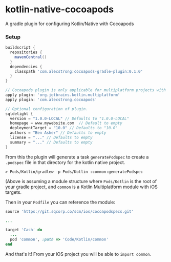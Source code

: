 # kotlin-native-cocoapods
A gradle plugin for configuring Kotlin/Native with Cocoapods

### Setup

```groovy
buildscript {
  repositories {
    mavenCentral()
  }
  dependencies {
    classpath 'com.alecstrong:cocoapods-gradle-plugin:0.1.0'
  }
}

// Cocoapods plugin is only applicable for multiplatform projects with Kotlin/Native
apply plugin: 'org.jetbrains.kotlin.multiplatform'
apply plugin: 'com.alecstrong.cocoapods'

// Optional configuration of plugin.
sqldelight {
  version = "1.0.0-LOCAL" // Defaults to "1.0.0-LOCAL"
  homepage = www.mywebsite.com  // Default to empty
  deploymentTarget = "10.0" // Defaults to "10.0"
  authors = "Ben Asher" // Defaults to empty
  license = "..." // Defaults to empty
  summary = "..." // Defaults to empty
}
```

From this the plugin will generate a task `generatePodspec` to create a `.podspec` file in that directory for the kotlin native project.

```
> Pods/Kotlin/gradlew -p Pods/Kotlin :common:generatePodspec
```

(Above is assuming a module structure where `Pods/Kotlin` is the root of your gradle project, and `common` is a Kotlin Multiplatform module with iOS targets.

Then in your `Podfile` you can reference the module:

```ruby
source 'https://git.sqcorp.co/scm/ios/cocoapodspecs.git'

...

target 'Cash' do
  ...
  pod 'common', :path => 'Code/Kotlin/common'
end
```

And that's it! From your iOS project you will be able to `import common`.

